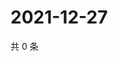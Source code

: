 # 2021-12-27

共 0 条

<!-- BEGIN WEIBO -->
<!-- 最后更新时间 Mon Dec 27 2021 22:21:32 GMT+0800 (China Standard Time) -->

<!-- END WEIBO -->
